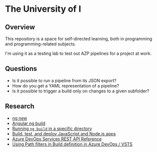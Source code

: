 # The University of I

## Overview

This repository is a space for self-directed learning, both in programming and programming-related subjects.

I'm using it as a testing lab to test out AZP pipelines for a project at work.

## Questions

* Is it possible to run a pipeline from its JSON export?
* How do you get a YAML representation of a pipeline?
* Is it possible to trigger a build only on changes to a given subfolder?

## Research

* [ng new](https://angular.io/cli/new)
* [Angular ng build](https://angular.io/cli/build)
* [Running `ng build` in a specific directory](https://stackoverflow.com/questions/50046729/running-ng-build-in-a-specific-directory)
* [Build, test, and deploy JavaScript and Node.js apps](https://docs.microsoft.com/en-us/azure/devops/pipelines/ecosystems/javascript?view=azure-devops)
* [Azure DevOps Services REST API Reference](https://docs.microsoft.com/en-us/rest/api/azure/devops/?view=azure-devops-rest-5.1)
* [Using Path filters in Build definition in Azure DevOps / VSTS](https://mohitgoyal.co/2018/09/19/using-path-filters-in-build-definition-in-azure-devops-vsts/)
